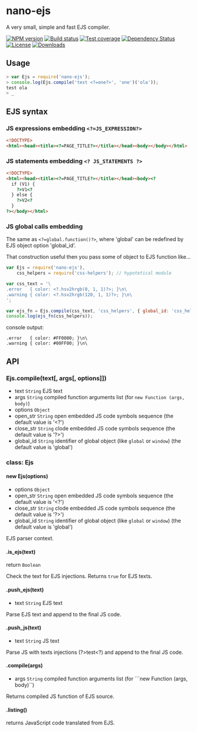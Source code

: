 # nano-ejs

A very small, simple and fast EJS compiler.


[![NPM version][npm-image]][npm-url]
[![Build status][travis-image]][travis-url]
[![Test coverage][coveralls-image]][coveralls-url]
[![Dependency Status][david-image]][david-url]
[![License][license-image]][license-url]
[![Downloads][downloads-image]][downloads-url]

## Usage

```js
> var Ejs = require('nano-ejs');
> console.log(Ejs.compile('test <?=one?>', 'one')('ola'));
test ola
> _
```

## EJS syntax

### JS expressions embedding ```<?=JS_EXPRESSION?>```

```html
<!DOCTYPE>
<html><head><title><?=PAGE_TITLE?></title></head><body></body></html>
```

### JS statements embedding ```<? JS_STATEMENTS ?>```

```html
<!DOCTYPE>
<html><head><title><?=PAGE_TITLE?></title></head><body><?
  if (V1) {
    ?>V1<?
  } else {
    ?>V2<?
  }
?></body></html>
```

### JS global calls embedding <?.function()?>

The same as ```<?=global.function()?>```, where 'global' can be redefined by EJS object option 'global_id'.

That construction useful then you pass some of object to EJS function like...
```js
var Ejs = require('nano-ejs'),
    css_helpers = require('css-helpers'); // hypotetical module

var css_text = '\
.error   { color: <?.hsv2hrgb(0, 1, 1)?>; }\n\
.warning { color: <?.hsv2hrgb(120, 1, 1)?>; }\n\
';

var ejs_fn = Ejs.compile(css_text, 'css_helpers', { global_id: 'css_helpers' });
console.log(ejs_fn(css_helpers));
```
console output:
```
.error   { color: #FF0000; }\n\
.warning { color: #00FF00; }\n\
```

## API

### Ejs.compile(text[, args[, options]])

* text `String` EJS text
* args `String` compiled function arguments list (for ```new Function (args, body)```)
* options `Object`
 * open_str `String` open embedded JS code symbols sequence (the default value is '<?')
 * close_str `String` clode embedded JS code symbols sequence (the default value is '?>')
 * global_id `String` identifier of global object (like `global` or `window`) (the default value is 'global')

### class: Ejs

#### new Ejs(options)

* options `Object`
 * open_str `String` open embedded JS code symbols sequence (the default value is '<?')
 * close_str `String` clode embedded JS code symbols sequence (the default value is '?>')
 * global_id `String` identifier of global object (like `global` or `window`) (the default value is 'global')

EJS parser context.

#### .is_ejs(text)

return `Boolean`

Check the text for EJS injections. Returns ```true``` for EJS texts.

#### .push_ejs(text)

* text `String` EJS text

Parse EJS text and append to the final JS code.

#### .push_js(text)

* text `String` JS text

Parse JS with texts injections (?>test<?) and append to the final JS code.

#### .compile(args)

* args `String` compiled function arguments list (for ```new Function (args, body)``)

Returns compiled JS function of EJS source.

#### .listing()

returns JavaScript code translated from EJS.

[gitter-image]: https://badges.gitter.im/Holixus/nano-ejs.png
[gitter-url]: https://gitter.im/Holixus/nano-ejs
[npm-image]: https://img.shields.io/npm/v/nano-ejs.svg?style=flat-square
[npm-url]: https://npmjs.org/package/nano-ejs
[github-tag]: http://img.shields.io/github/tag/Holixus/nano-ejs.svg?style=flat-square
[github-url]: https://github.com/Holixus/nano-ejs/tags
[travis-image]: https://travis-ci.org/Holixus/nano-ejs.svg?branch=master
[travis-url]: https://travis-ci.org/Holixus/nano-ejs
[coveralls-image]: https://img.shields.io/coveralls/Holixus/nano-ejs.svg?style=flat-square
[coveralls-url]: https://coveralls.io/r/Holixus/nano-ejs
[david-image]: http://img.shields.io/david/Holixus/nano-ejs.svg?style=flat-square
[david-url]: https://david-dm.org/Holixus/nano-ejs
[license-image]: http://img.shields.io/npm/l/nano-ejs.svg?style=flat-square
[license-url]: LICENSE
[downloads-image]: http://img.shields.io/npm/dm/nano-ejs.svg?style=flat-square
[downloads-url]: https://npmjs.org/package/nano-ejs
